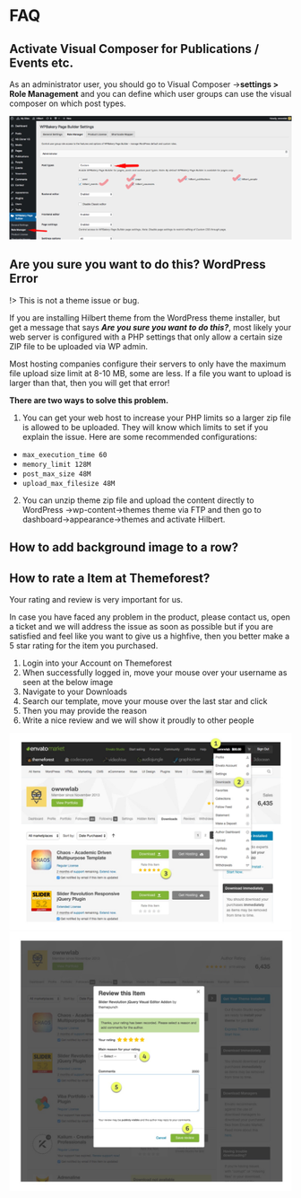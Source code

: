 # FAQ

## Activate Visual Composer for Publications / Events etc.

As an administrator user, you should go to Visual Composer -&gt;**settings &gt; Role Management** and you can define which user groups can use the visual composer on which post types.

![](img/faq1.png)


## Are you sure you want to do this? WordPress Error

!> This is not a theme issue or bug.

If you are installing Hilbert theme from the WordPress theme installer, but get a message that says _**Are you sure you want to do this?**_, most likely your web server is configured with a PHP settings that only allow a certain size ZIP file to be uploaded via WP admin.

Most hosting companies configure their servers to only have the maximum file upload size limit at 8-10 MB, some are less. If a file you want to upload is larger than that, then you will get that error!

**There are two ways to solve this problem.**

1. You can get your web host to increase your PHP limits so a larger zip file is allowed to be uploaded. They will know which limits to set if you explain the issue. Here are some recommended configurations:
  * `max_execution_time 60`
  * `memory_limit 128M`
  * `post_max_size 48M`
  * `upload_max_filesize 48M`
2. You can unzip theme zip file and upload the content directly to WordPress -&gt;wp-content-&gt;themes  theme via FTP and then go to dashboard-&gt;appearance-&gt;themes and activate Hilbert.

## How to add background image to a row?

## How to rate a Item at Themeforest?
Your rating and review is very important for us. 

In case you have faced any problem in the product, please contact us, open a ticket and we will address the issue as soon as possible but if you are satisfied and feel like you want to give us a highfive, then you better make a 5 star rating for the item you purchased.

1. Login into your Account on Themeforest
2. When successfully logged in, move your mouse over your username as seen at the below image
3. Navigate to your Downloads
4. Search our template, move your mouse over the last star and click
5. Then you may provide the reason
6. Write a nice review and we will show it proudly to other people 

![Image Title](img/faq2.jpg)
![Image Title](img/faq3.jpg) 